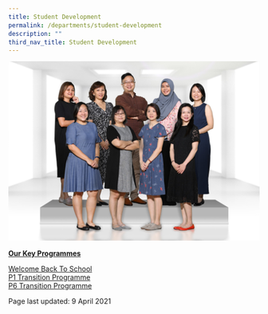 ```yaml
---
title: Student Development
permalink: /departments/student-development
description: ""
third_nav_title: Student Development
---
```


<img src="/images/sd1.jpg">
<p><u><strong>Our Key Programmes</strong></u></p>
<p><a href="/departments/student-development/welcome-back-to-school" target="">Welcome Back To School</a><br /><a href="/departments/student-development/p1-transition-programme" target="">P1 Transition Programme</a><br /><a href="/departments/student-development/p6-transition-programme" target="">P6 Transition Programme</a></p>
<p>Page last updated: 9 April 2021</p>